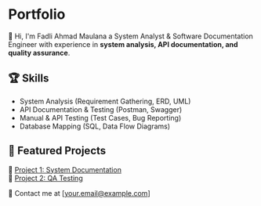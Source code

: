 # Portfolio 

👋 Hi, I'm Fadli Ahmad Maulana a System Analyst & Software Documentation Engineer with experience in **system analysis, API documentation, and quality assurance**.  

## 🏆 Skills  
- System Analysis (Requirement Gathering, ERD, UML)  
- API Documentation & Testing (Postman, Swagger)  
- Manual & API Testing (Test Cases, Bug Reporting)  
- Database Mapping (SQL, Data Flow Diagrams)  

## 📂 Featured Projects  
🔹 [Project 1: System Documentation](Projects/Project-1-System-Documentation/)  
🔹 [Project 2: QA Testing](Projects/Project-2-QA-Testing/)  

📩 Contact me at [your.email@example.com]  
